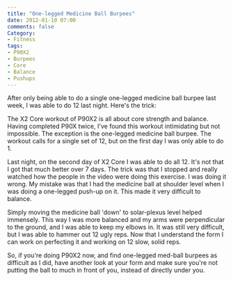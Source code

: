 ```yaml
---
title: "One-legged Medicine Ball Burpees"
date: 2012-01-10 07:00
comments: false
Category:
- Fitness
tags:
- P90X2
- Burpees
- Core
- Balance
- Pushups
---
```


After only being able to do a single one-legged medicine ball burpee last week, I was able to do 12 last night.  Here's the trick:

<!-- more -->

The X2 Core workout of P90X2 is all about core strength and balance.  Having
completed P90X twice, I've found this workout intimidating but not impossible.
The exception is the one-legged medicine ball burpee.  The workout calls for a
single set of 12, but on the first day I was only able to do 1.  

Last night, on the second day of X2 Core I was able to do all 12.  It's not
that I got that much better over 7 days.  The trick was that I stopped and
really watched how the people in the video were doing this exercise.  I was
doing it wrong.  My mistake was that I had the medicine ball at shoulder level
when I was doing a one-legged push-up on it.  This made it very difficult to
balance. 

Simply moving the medicine ball 'down' to solar-plexus level helped immensely.
This way I was more balanced and my arms were perpendicular to the ground, and
I was able to keep my elbows in.  It was still very difficult, but I was able
to hammer out 12 ugly reps.  Now that I understand the form I can work on
perfecting it and working on 12 slow, solid reps.

So, if you're doing P90X2 now, and find one-legged med-ball burpees as
difficult as I did, have another look at your form and make sure you're not
putting the ball to much in front of you, instead of directly under you.

